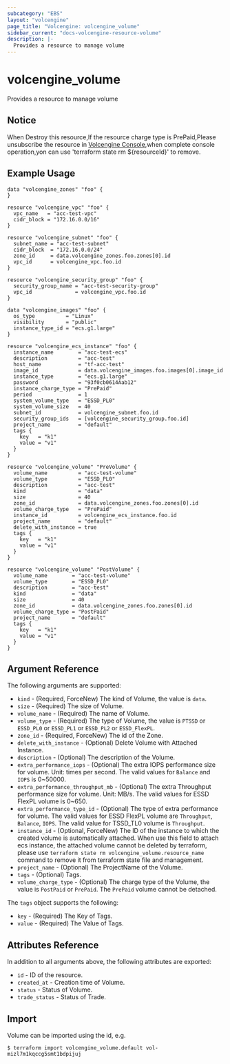 ```yaml
---
subcategory: "EBS"
layout: "volcengine"
page_title: "Volcengine: volcengine_volume"
sidebar_current: "docs-volcengine-resource-volume"
description: |-
  Provides a resource to manage volume
---
```

# volcengine_volume
Provides a resource to manage volume
## Notice
When Destroy this resource,If the resource charge type is PrePaid,Please unsubscribe the resource 
in  [Volcengine Console](https://console.volcengine.com/finance/unsubscribe/),when complete console operation,yon can
use 'terraform state rm ${resourceId}' to remove.
## Example Usage
```hcl
data "volcengine_zones" "foo" {
}

resource "volcengine_vpc" "foo" {
  vpc_name   = "acc-test-vpc"
  cidr_block = "172.16.0.0/16"
}

resource "volcengine_subnet" "foo" {
  subnet_name = "acc-test-subnet"
  cidr_block  = "172.16.0.0/24"
  zone_id     = data.volcengine_zones.foo.zones[0].id
  vpc_id      = volcengine_vpc.foo.id
}

resource "volcengine_security_group" "foo" {
  security_group_name = "acc-test-security-group"
  vpc_id              = volcengine_vpc.foo.id
}

data "volcengine_images" "foo" {
  os_type          = "Linux"
  visibility       = "public"
  instance_type_id = "ecs.g1.large"
}

resource "volcengine_ecs_instance" "foo" {
  instance_name        = "acc-test-ecs"
  description          = "acc-test"
  host_name            = "tf-acc-test"
  image_id             = data.volcengine_images.foo.images[0].image_id
  instance_type        = "ecs.g1.large"
  password             = "93f0cb0614Aab12"
  instance_charge_type = "PrePaid"
  period               = 1
  system_volume_type   = "ESSD_PL0"
  system_volume_size   = 40
  subnet_id            = volcengine_subnet.foo.id
  security_group_ids   = [volcengine_security_group.foo.id]
  project_name         = "default"
  tags {
    key   = "k1"
    value = "v1"
  }
}

resource "volcengine_volume" "PreVolume" {
  volume_name          = "acc-test-volume"
  volume_type          = "ESSD_PL0"
  description          = "acc-test"
  kind                 = "data"
  size                 = 40
  zone_id              = data.volcengine_zones.foo.zones[0].id
  volume_charge_type   = "PrePaid"
  instance_id          = volcengine_ecs_instance.foo.id
  project_name         = "default"
  delete_with_instance = true
  tags {
    key   = "k1"
    value = "v1"
  }
}

resource "volcengine_volume" "PostVolume" {
  volume_name        = "acc-test-volume"
  volume_type        = "ESSD_PL0"
  description        = "acc-test"
  kind               = "data"
  size               = 40
  zone_id            = data.volcengine_zones.foo.zones[0].id
  volume_charge_type = "PostPaid"
  project_name       = "default"
  tags {
    key   = "k1"
    value = "v1"
  }
}
```
## Argument Reference
The following arguments are supported:
* `kind` - (Required, ForceNew) The kind of Volume, the value is `data`.
* `size` - (Required) The size of Volume.
* `volume_name` - (Required) The name of Volume.
* `volume_type` - (Required) The type of Volume, the value is `PTSSD` or `ESSD_PL0` or `ESSD_PL1` or `ESSD_PL2` or `ESSD_FlexPL`.
* `zone_id` - (Required, ForceNew) The id of the Zone.
* `delete_with_instance` - (Optional) Delete Volume with Attached Instance.
* `description` - (Optional) The description of the Volume.
* `extra_performance_iops` - (Optional) The extra IOPS performance size for volume. Unit: times per second. The valid values for `Balance` and `IOPS` is 0~50000.
* `extra_performance_throughput_mb` - (Optional) The extra Throughput performance size for volume. Unit: MB/s. The valid values for ESSD FlexPL volume is 0~650.
* `extra_performance_type_id` - (Optional) The type of extra performance for volume. The valid values for ESSD FlexPL volume are `Throughput`, `Balance`, `IOPS`. The valid value for TSSD_TL0 volume is `Throughput`.
* `instance_id` - (Optional, ForceNew) The ID of the instance to which the created volume is automatically attached. When use this field to attach ecs instance, the attached volume cannot be deleted by terraform, please use `terraform state rm volcengine_volume.resource_name` command to remove it from terraform state file and management.
* `project_name` - (Optional) The ProjectName of the Volume.
* `tags` - (Optional) Tags.
* `volume_charge_type` - (Optional) The charge type of the Volume, the value is `PostPaid` or `PrePaid`. The `PrePaid` volume cannot be detached.

The `tags` object supports the following:

* `key` - (Required) The Key of Tags.
* `value` - (Required) The Value of Tags.

## Attributes Reference
In addition to all arguments above, the following attributes are exported:
* `id` - ID of the resource.
* `created_at` - Creation time of Volume.
* `status` - Status of Volume.
* `trade_status` - Status of Trade.


## Import
Volume can be imported using the id, e.g.
```
$ terraform import volcengine_volume.default vol-mizl7m1kqccg5smt1bdpijuj
```

